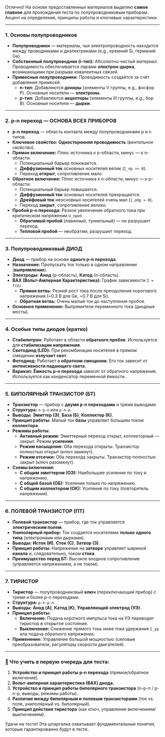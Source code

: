 Отлично! На основе предоставленных материалов выделяю **самое главное** для прохождения теста по полупроводниковым приборам. Акцент на определения, принципы работы и ключевые характеристики.

---

### 1. Основы полупроводников

*   **Полупроводники** — материалы, чья электропроводность находится между проводниками и диэлектриками (e.g., кремний Si, германий Ge).
*   **Собственный полупроводник (i-тип):** Абсолютно чистый материал. Проводимость обеспечивается парами **электрон-дырка**, возникающими при разрыве ковалентных связей.
*   **Примесные полупроводники:** Проводимость создаётся за счёт добавления примесей.
    *   **n-тип:** Добавляются **доноры** (элементы V группы, e.g., фосфор P). Основные носители — **электроны**.
    *   **p-тип:** Добавляются **акцепторы** (элементы III группы, e.g., бор B). Основные носители — **дырки**.

---

### 2. p-n переход — ОСНОВА ВСЕХ ПРИБОРОВ

*   **p-n переход** — область контакта между полупроводниками p и n типов.
*   **Ключевое свойство:** **Односторонняя проводимость** (вентильное свойство).
*   **Прямое включение:** Плюс источника к p-области, минус — к n-области.
    *   Потенциальный барьер понижается.
    *   **Диффузионный ток** основных носителей велик (`I_пр >> 0`).
    *   Переход **открыт**, сопротивление мало.
*   **Обратное включение:** Плюс источника к n-области, минус — к p-области.
    *   Потенциальный барьер повышается.
    *   **Диффузионный ток** основных носителей прекращается.
    *   **Дрейфовый ток** неосновных носителей очень мал (`I_обр ≈ 0`).
    *   Переход **закрыт**, сопротивление велико.
*   **Пробой p-n перехода:** Резкое увеличение обратного тока при критическом напряжении `U_проб`.
    *   **Обратимый пробой** (лавинный, туннельный) — не разрушает переход.
    *   **Тепловой пробой** — необратим, разрушает переход.

---

### 3. Полупроводниковый ДИОД

*   **Диод** — прибор на основе **одного p-n перехода**.
*   **Назначение:** Пропускать ток только в одном направлении (**выпрямление**).
*   **Электроды:** **Анод** (p-область), **Катод** (n-область).
*   **ВАХ (Вольт-Амперная Характеристика):** График зависимости `I = f(U)`.
    *   **Прямая ветвь:** Резкий рост тока после преодоления порогового напряжения (~0.3 В для Ge, ~0.7 В для Si).
    *   **Обратная ветвь:** Очень малый ток до наступления пробоя.
*   **Основное применение:** Выпрямители переменного тока (диодные мосты).

---

### 4. Особые типы диодов (кратко)

*   **Стабилитрон:** Работает в области **обратного пробоя**. Используется для **стабилизации напряжения**.
*   **Светодиод (LED):** При рекомбинации носителей в прямом смещении **излучает свет**.
*   **Фотодиод:** Работает в **обратном смещении**. Его ток зависит от **интенсивности падающего света**.
*   **Варикап:** **Ёмкость p-n перехода** зависит от обратного напряжения. Используется как конденсатор переменной ёмкости.

---

### 5. БИПОЛЯРНЫЙ ТРАНЗИСТОР (БТ)

*   **Транзистор** — прибор с **двумя p-n переходами** и тремя выводами.
*   **Структура:** `n-p-n` или `p-n-p`.
*   **Выводы:** **Эмиттер (Э)**, **База (Б)**, **Коллектор (К)**.
*   **Принцип работы:** Малый ток **базы** управляет большим током **коллектора**.
*   **Режимы работы:**
    *   **Активный режим:** Эмиттерный переход открыт, коллекторный — закрыт. Режим **усиления**.
    *   **Режим насыщения:** Оба перехода открыты. Транзистор полностью открыт (ключ замкнут).
    *   **Режим отсечки:** Оба перехода закрыты. Транзистор полностью закрыт (ключ разомкнут).
*   **Схемы включения:**
    *   **С общим эмиттером (ОЭ):** Наибольшее усиление по току и напряжению.
    *   **С общей базой (ОБ):** Усиление только по напряжению.
    *   **С общим коллектором (ОК):** Усиление по току (повторитель напряжения).

---

### 6. ПОЛЕВОЙ ТРАНЗИСТОР (ПТ)

*   **Полевой транзистор** — прибор, где ток управляется **электрическим полем**.
*   **Униполярный прибор:** Ток создается носителями **только одного типа** (электронами или дырками).
*   **Выводы:** **Исток (И)**, **Сток (С)**, **Затвор (З)**.
*   **Принцип работы:** Напряжение на **затворе** управляет шириной **канала** и, следовательно, током **стока**.
*   **Преимущество перед БТ:** Высокое входное сопротивление (управляется напряжением, а не током).

---

### 7. ТИРИСТОР

*   **Тиристор** — полупроводниковый **ключ** (переключающий прибор) с тремя и более p-n переходами.
*   **Структура:** `p-n-p-n`.
*   **Выводы:** **Анод (A)**, **Катод (K)**, **Управляющий электрод (УЭ)**.
*   **Принцип работы:**
    *   **Включение:** Подача короткого импульса тока на УЭ переводит тиристор в открытое состояние.
    *   **Выключение:** Снижение прямого тока ниже тока удержания `I_уд` или подача обратного напряжения.
*   **Применение:** Управление большой мощностью (силовые преобразователи, регуляторы скорости двигателей).

---

### 🧪 Что учить в первую очередь для теста:

1.  **Устройство и принцип работы p-n перехода** (прямое/обратное включение).
2.  **Вольт-амперная характеристика (ВАХ) диода.**
3.  **Устройство и принцип работы биполярного транзистора** (n-p-n / p-n-p, выводы, режимы работы).
4.  **Различие между биполярным и полевым транзисторами** (ток vs. поле, униполярный vs. биполярный).
5.  **Принцип действия тиристора** (как ключ, управление включением/выключением).

Удачи на тесте! Эта шпаргалка охватывает фундаментальные понятия, которые гарантированно будут в тесте.
